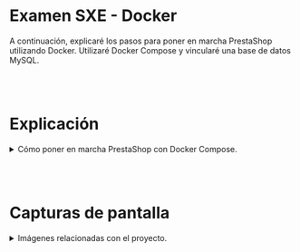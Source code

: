 # Examen SXE - Docker

A continuación, explicaré los pasos para poner en marcha PrestaShop utilizando Docker. Utilizaré Docker Compose y vincularé una base de datos MySQL.

<br/><br/>

# Explicación
<details>
<summary>Cómo poner en marcha PrestaShop con Docker Compose.</summary>

## 1. Archivo docker-compose.yml

Creo un archivo `docker-compose.yml` con los siguientes parámetros:

```php
version: '3'
services:

  mysql:
    image: mysql:5.7
    container_name: prestashop-db
    restart: unless-stopped
    environment:
      - MYSQL_ROOT_PASSWORD=rootpassword
      - MYSQL_DATABASE=prestashop
    networks:
      - prestashop-net


  prestashop:
    image: prestashop/prestashop:latest
    container_name: prestashop
    ports:
      - "8070:80"
    environment:
      - PS_INSTALL_AUTO=1
      - PS_DOMAIN=localhost:8070
      - DB_SERVER=mysql
      - DB_NAME=prestashop
      - DB_USER=prestashop
      - DB_PASSWD=mysecretpassword
    depends_on:
      - mysql
    networks:
      - prestashop-net

networks:
  prestashop-net:
```

En este archivo se definen dos servicios: `prestashop` y `db`. El primero utiliza la imagen oficial de PrestaShop, expone el puerto 8070 y establece variables de entorno para configurar la base de datos, utilizando volúmenes para persistir los datos en la carpeta `./prestashop`. El servicio `db` utiliza la imagen de MySQL, configura las credenciales y utiliza volúmenes para persistir la base de datos en la carpeta `./mysql`.

## 2. Iniciar los contenedores

En la terminal, situados en el directorio donde se encuentra `docker-compose.yml`, ejecutamos el comando `docker-compose up -d`, lo cual iniciará los contenedores en segundo plano y haciendo que sea posible acceder a la tienda desde el navegador.

## 3. Configurar PHPStorm para la base de datos

- **1.** Nos dirigimos a la pestaña de bases de datos en PHPStorm y hacemos click en el signo **"+"**, seleccionando _"Data Source"_ de entre las posibles opciones.

- **2.** Seleccionamos **MySQL** como tipo de base de datos.

- **3.** Rellenamos los campos con los siguientes detalles:

        - Host: `localhost`(porque el contenedor MySQL está enlazado al host)
        - Port: `3306`
        - User: `prestashop`
        - Password: `mysecretpassword`
        - Database: `prestashop`

- **5.** Comprobamos con _"Test Connection"_ que la conexión sea exitosa y luego hacemos click en **"OK"** para guardar la configuración.
</details>

<br/><br/>

# Capturas de pantalla
<details>
<summary>Imágenes relacionadas con el proyecto.</summary>

### - Archivo .yml en el proyecto de PHPStorm
![Archivo YML](images/archivoyml.png "Archivo .yml en PHPStorm")

### - Carpeta en la que está todo lo necesario tras iniciar los contenedores.
![Carpetas](images/carpetaPresta.png "Carpetas de los contenedores")

### - Selección de MySQL
![MySQL](images/crearBD.png "Selección de MySQL")

### - Configuración la base de datos en PHPStorm
![Base de datos](images/datosDB.png "Parámetros de la base de datos")

### - Varias imágenes de la tienda en funcionamiento
![Tienda](images/tienda1.png "Página principal de la tienda")
![Tienda](images/tienda2.png "Página de ropa")
![Tienda](images/tienda3.png "Página de accesorios")

</details>

